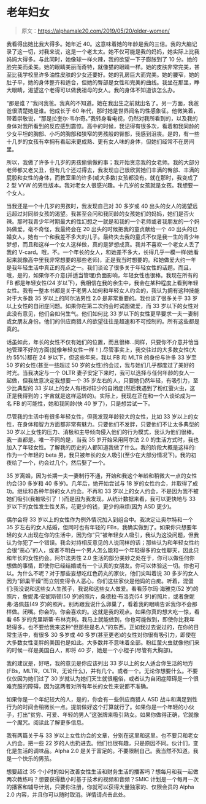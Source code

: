 # 老年妇女

> 原文：<https://alphamale20.com/2019/05/20/older-women/>

我看得出她比我大得多。她年近 40。这意味着她的年龄是我的三倍。我的大脑记录了这一切，对我来说，这是一个老太太。她不仅可能是我的妈妈，她实际上比我妈妈大得多。与此同时，她像球一样火辣，我的欲望一下子膨胀到了 10 分。她的脸完美而柔美。她的眼睛美丽而奇特，就像猫的眼睛一样。她的皮肤非常完美，甚至比我学校里许多油性皮肤的少女还要好。她的乳房巨大而完美。她的腰窄，她的肚子平，她的身体整齐和适合，但她的臀部是女性和完美的曲线。我坐在那里，睁大眼睛，渴望这个老得可以做我祖母的女人。我的身体不知道该怎么办。

“那是谁？”我问我爸。我真的不知道。她在我出生之前就出名了。另一方面，我爸爸很清楚她是谁。他成长于 60 年代，那时她是世界闻名的性感象征。他微笑着，带着崇敬说，“那是拉奎尔·韦尔奇。”我转身看电视，仍然对我所看到的，以及我的身体对我所看到的反应感到震惊。高中的时候，我记得有很多次，看着和我同龄的少女平坦的胸部、小巧的胸部和狭窄的男孩般的臀部，我感到沮丧。是的，有一些十几岁的女孩有幸拥有看起来更成熟、更有女人味的身体，但她们经常不在房间里。

所以，我做了许多十几岁的男孩偷偷做的事；我开始贪恋我的女老师。我的大部分老师都又老又丑，但有几个还过得去，我发现自己很欣赏她们丰满的臀部、丰满的屁股和女性的身体，而教室里的许多(或大多数)女孩都没有。就在那时，我变成了 2 型 VYW 的男性版本。我对老女人很感兴趣。十几岁的女孩就是女孩。我想要一个女人。

当我还是一个十几岁的男孩时，我发现自己对 30 多岁或 40 出头的女人的渴望远远超过对同龄女孩的渴望。我甚至会问和我同龄的女孩她们的妈妈，她们是否火辣。那时我青少年时期最大的性幻想之一就是和我的一个老师或者我朋友的一个妈妈做爱。毫不奇怪，我最终会在 20 出头的时候把我的童贞献给一个 40 出头的已婚女人，她有一个和我差不多大的儿子。最终失去我的童贞不仅是我一生的青少年梦想，而且和这样一个女人这样做，真的是梦想成真。我并不喜欢一个老女人丢了我的 V-card。哦，不。一个年长的女人，和她差不多大，长得几乎一模一样(她看起来就像高中里我非常想要的那些老师)，正是我当时想要的。和她做爱大约一年是我年轻生活中真正的亮点之一。我们谈论了很多关于年轻女性的话题。而且，哦，是的，如果你不介意(并适当管理)负面影响，年轻女性也很棒。我现在所有的 FB 都是年轻女性(24 岁以下)，我相信在我的余生中，我会在某种程度上看到年轻女性。我有一整本书都是关于老男人如何和年轻女人约会的，我认为拥有这种技能对于大多数 35 岁以上的阿尔法男性 2.0 是非常重要的。我也谈了很多关于 33 岁以上女性的自闭症问题。如果你在第二次约会时试图做爱，而 33 岁以下的女性对此没有意见，他们会如何生气。他们如何比 33 岁以下的女性更早要求一夫一妻制或女朋友身份。他们的供应商猎人的欲望往往是超速和不可控制的。所有这些都是真的。

话虽如此，年长的女性不仅有她们的位置，而且很棒…同样，只要你不介意并恰当地管理不好的方面(就像年轻女性一样！).尽管事实上，我交往过的大多数女性(大约 55%)都在 24 岁以下，但这些年来，我以 FB 和 MLTR 的身份与许多 33 岁至 50 岁的女性(甚至一些超过 50 岁的女性)约会过，我与她们几乎都度过了美好的时光。当我决定与一个 OLTR 妻子安定下来时，我可以选择与任何年龄的女人一起做，但我故意决定我想要一个 35 岁左右的人，只要她仍然年轻，有吸引力，至少比典型的 33 岁以上的女人有相对较少的自闭症(然后我遇到了粉红萤火虫，这正是我得到的；宇宙就是这样运转的)。实际上，我现在正在和一个人谈论成为一名 FB 的可能性，她和我同龄(快 40 岁了)，只是想尝试一下。

尽管我的生活中有很多年轻女性，但我发现年龄较大的女性，比如 33 岁以上的女性，在身体和智力方面都非常有魅力。只要他们不发胖，只要他们不让太多典型的 30 岁以上女性的压力、消极和主导倾向侵入他们的行为模式，我认为他们很棒。我一直都是。唯一不同的是，当我 35 岁开始采用阿尔法 2.0 的生活方式时，我也加入了年轻女性。了解我的历史的人都知道我做了什么。我的阶段大概是这样的:作为一个年轻的 beta 男，我只被年长的女人吸引(至少在大部分情况下)。我的初夜给了一个，约会过几个，然后娶了一个。

35 岁离婚，因为长期一夫一妻制行不通，开始和我这个年龄和稍微大一点的女性约会(30 多岁和 40 多岁)。几年后，她开始尝试与 18 岁的女性约会，并取得了成功。继续和各种年龄的女人约会。不再和 33 岁以上的女人约会，不是因为我不被她们吸引(我被吸引了！)而是因为我发现，从统计数据来看，我可以更快地与 33 岁以下的女性发生性关系，花更少的钱，更少的麻烦(因为 ASD 更少)。

偶尔会将 33 岁以上的女性作为例外情况加入到组合中。我决定让奥尔特和一个 35 岁左右的女人结婚，但同时也有年轻的 FBs，我确实做到了。如果你只想要年轻的女人出现在你的生活中，因为你“只”被年轻女人吸引，我认为这没问题，但我认为你犯了一个错误。我会对持相反意见的人说同样的话；那些认为和年轻女性约会很“恶心”的人，或者不明白一个男人怎么能和一个年轻得多的女性聊天，因此只和年长的女性约会。阿尔法男性 2.0 生活的部分美妙之处在于，你可以做任何你想做的事情，即使你已经结婚或有一个认真的女朋友。你可以体验这一切。你也可以。为什么不呢？对于那些妄想吃红色药丸的家伙，他们尖叫着说 30 多岁的女人因为“卵巢干燥”而立刻变得令人恶心，你们这些家伙是他妈的白痴。听着，混蛋们:我没说和这些女人生孩子，我说和这些女人做爱。看看莎尔玛·海雅克(52 岁)的照片，詹妮弗·安妮斯顿(50 岁)的照片，桑德拉·布洛克(54 岁)的照片，或者詹妮弗·洛佩兹(49 岁)的照片。别再跟我说什么卵巢了，看着我的眼睛告诉我你不会那样做。闭嘴。你会的。你会喜欢的。这就是我的观点。如果你真的想大吃一惊，看看 65 岁的克里斯蒂·布林克利。我马上就能做到，你也可能做到，即使你比我年轻得多。也不要给我来这种“但那些是名人”的东西。正如我过去说过的，在你的日常生活中，有很多 30 多岁或 40 多岁(甚至更老)的女性对你很有吸引力，即使在大多数女性变胖的美国也是如此。大多数并不意味着全部。粉红萤火虫就像他们来的时候一样是美国白人，即将 40 岁，她是一个小棍子(尽管有大胸部)。

我的建议是，好吧，我的意见是你应该列出 33 岁以上的女人适合你生活的地方(FBs，MLTR，OLTR，无论什么)，并有几个。或者一个。无论你想要什么。不要仅仅因为她们过了 30 岁就认为她们天生就很粗俗，或者认为自闭症障碍是一个很难克服的障碍，因为这两者对所有年长的女性来说都不准确。

如果你是一个年纪较大的人，是的，你会有一些供应商猎人 ASD 战斗和满足到性行为的时间会稍微长一点。提前做好这个打算就行了。如果你是一个年轻的小伙子，打出“贫穷、可爱、年轻的男人”这张牌来吸引熟女。如果你做得正确，它就像一个魔咒。阅读此了解更多信息。

我有两篇关于与 33 岁以上女性约会的文章，分别在这里和这里。也不要只和老女人约会。把一些 22 岁的人也扔进去。他们也很有趣，只是原因不同。伙计们，变化是生活的调味品。Alpha 2.0 是关于富足的。不要限制自己。我当然不知道。我是一个快乐的男孩。

想要超过 35 个小时的如何改善女性生活和财务生活的播客吗？想每月和我一起做两次教练吗？想要获得数小时基于技术的视频和音频？SMIC 计划是一个每月一次的播客和辅导计划，只要你注册，你就可以获得大量独家的、仅限会员的 Alpha 2.0 内容，并且你可以随时取消。详情请点击此处。
